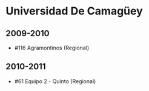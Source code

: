 # Universidad De Camagüey

## 2009-2010

- #116 Agramontinos (Regional)

## 2010-2011

- #61 Equipo 2 - Quinto (Regional)


